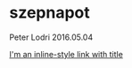 # szepnapot
Peter Lodri
2016.05.04

[I'm an inline-style link with title](https://szepnapot.github.io "CV page")
